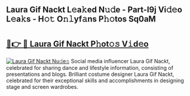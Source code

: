 ## Laura Gif Nackt L𝚎a𝚔ed N𝚞𝚍e - Part-I9j Vi𝚍𝚎o L𝚎a𝚔s - H𝚘𝚝 O𝚗𝚕yf𝚊ns P𝚑𝚘tos Sq0aM

# <h2><a href="http://kf756g.oniu.top/?m=Laura+Gif+Nackt">🔗👉 🔴 Laura Gif Nackt P𝚑ot𝚘𝚜 V𝚒d𝚎o</a></h2>

[![Laura Gif Nackt Nu𝚍e𝚜](https://i.imgur.com/0qMVB7G.gif)](http://kf756g.oniu.top/?m=Laura+Gif+Nackt)
Social media influencer Laura Gif Nackt, celebrated for sharing dance and lifestyle information, consisting of presentations and blogs. Brilliant costume designer Laura Gif Nackt, celebrated for their exceptional skills and accomplishments in designing stage and screen wardrobes.  

